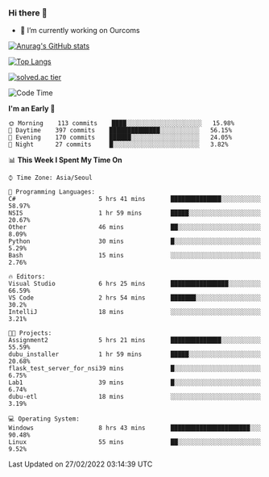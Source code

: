 ### Hi there 👋

- 🔭 I’m currently working on Ourcoms

<!--
**Rhange/Rhange** is a ✨ _special_ ✨ repository because its `README.md` (this file) appears on your GitHub profile.

Here are some ideas to get you started:

- 🌱 I’m currently learning ...
- 👯 I’m looking to collaborate on ...
- 🤔 I’m looking for help with ...
- 💬 Ask me about ...
- 📫 How to reach me: ...
- 😄 Pronouns: ...
- ⚡ Fun fact: ...
-->

[![Anurag's GitHub stats](https://github-readme-stats.vercel.app/api?username=rhange&show_icons=true&theme=gruvbox)](https://github.com/anuraghazra/github-readme-stats)

[![Top Langs](https://github-readme-stats.vercel.app/api/top-langs/?username=rhange&layout=compact&theme=gruvbox)](https://github.com/anuraghazra/github-readme-stats)

[![solved.ac tier](http://mazassumnida.wtf/api/generate_badge?boj=rhange0511)](https://solved.ac/rhange0511)

  <!--START_SECTION:waka-->
![Code Time](http://img.shields.io/badge/Code%20Time-404%20hrs%2026%20mins-blue)

**I'm an Early 🐤** 

```text
🌞 Morning    113 commits    ████░░░░░░░░░░░░░░░░░░░░░   15.98% 
🌆 Daytime    397 commits    ██████████████░░░░░░░░░░░   56.15% 
🌃 Evening    170 commits    ██████░░░░░░░░░░░░░░░░░░░   24.05% 
🌙 Night      27 commits     █░░░░░░░░░░░░░░░░░░░░░░░░   3.82%

```


📊 **This Week I Spent My Time On** 

```text
⌚︎ Time Zone: Asia/Seoul

💬 Programming Languages: 
C#                       5 hrs 41 mins       ██████████████░░░░░░░░░░░   58.97% 
NSIS                     1 hr 59 mins        █████░░░░░░░░░░░░░░░░░░░░   20.67% 
Other                    46 mins             ██░░░░░░░░░░░░░░░░░░░░░░░   8.09% 
Python                   30 mins             █░░░░░░░░░░░░░░░░░░░░░░░░   5.29% 
Bash                     15 mins             ░░░░░░░░░░░░░░░░░░░░░░░░░   2.76%

🔥 Editors: 
Visual Studio            6 hrs 25 mins       ████████████████░░░░░░░░░   66.59% 
VS Code                  2 hrs 54 mins       ███████░░░░░░░░░░░░░░░░░░   30.2% 
IntelliJ                 18 mins             ░░░░░░░░░░░░░░░░░░░░░░░░░   3.21%

🐱‍💻 Projects: 
Assignment2              5 hrs 21 mins       ██████████████░░░░░░░░░░░   55.59% 
dubu_installer           1 hr 59 mins        █████░░░░░░░░░░░░░░░░░░░░   20.68% 
flask_test_server_for_nsi39 mins             █░░░░░░░░░░░░░░░░░░░░░░░░   6.75% 
Lab1                     39 mins             █░░░░░░░░░░░░░░░░░░░░░░░░   6.74% 
dubu-etl                 18 mins             ░░░░░░░░░░░░░░░░░░░░░░░░░   3.19%

💻 Operating System: 
Windows                  8 hrs 43 mins       ██████████████████████░░░   90.48% 
Linux                    55 mins             ██░░░░░░░░░░░░░░░░░░░░░░░   9.52%

```


 Last Updated on 27/02/2022 03:14:39 UTC
<!--END_SECTION:waka-->
